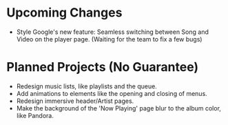 # Upcoming Changes
- Style Google's new feature: Seamless switching between Song and Video on the player page. (Waiting for the team to fix a few bugs)

# Planned Projects (No Guarantee)

- Redesign music lists, like playlists and the queue.
- Add animations to elements like the opening and closing of menus.
- Redesign immersive header/Artist pages.
- Make the background of the 'Now Playing' page blur to the album color, like Pandora.
